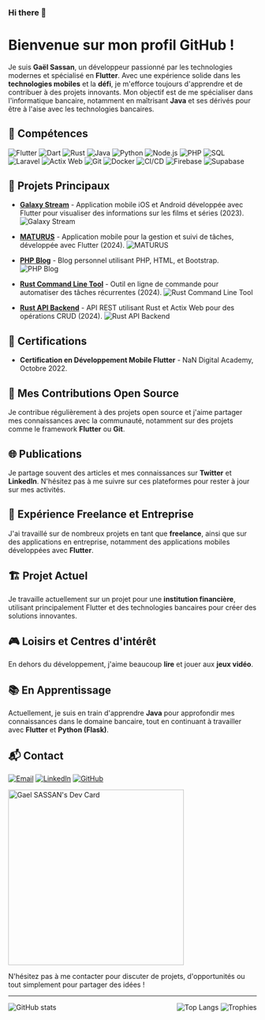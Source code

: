 ### Hi there 👋

# Bienvenue sur mon profil GitHub !

Je suis **Gaël Sassan**, un développeur passionné par les technologies modernes et spécialisé en **Flutter**. Avec une expérience solide dans les **technologies mobiles** et la **défi**, je m'efforce toujours d'apprendre et de contribuer à des projets innovants. Mon objectif est de me spécialiser dans l'informatique bancaire, notamment en maîtrisant **Java** et ses dérivés pour être à l'aise avec les technologies bancaires.

## 🚀 Compétences

<p align="left">
  <img src="https://img.shields.io/badge/Flutter-02569B?style=for-the-badge&logo=flutter&logoColor=white" alt="Flutter" />
  <img src="https://img.shields.io/badge/Dart-0175C2?style=for-the-badge&logo=dart&logoColor=white" alt="Dart" />
  <img src="https://img.shields.io/badge/Rust-000000?style=for-the-badge&logo=rust&logoColor=white" alt="Rust" />
  <img src="https://img.shields.io/badge/Java-007396?style=for-the-badge&logo=java&logoColor=white" alt="Java" />
  <img src="https://img.shields.io/badge/Python-3776AB?style=for-the-badge&logo=python&logoColor=white" alt="Python" />
  <img src="https://img.shields.io/badge/Node.js-43853D?style=for-the-badge&logo=node.js&logoColor=white" alt="Node.js" />
  <img src="https://img.shields.io/badge/PHP-777BB4?style=for-the-badge&logo=php&logoColor=white" alt="PHP" />
  <img src="https://img.shields.io/badge/SQL-4479A1?style=for-the-badge&logo=mysql&logoColor=white" alt="SQL" />
  <img src="https://img.shields.io/badge/Laravel-FF2D20?style=for-the-badge&logo=laravel&logoColor=white" alt="Laravel" />
  <img src="https://img.shields.io/badge/Actix_Web-000000?style=for-the-badge&logo=actix-web&logoColor=white" alt="Actix Web" />
  <img src="https://img.shields.io/badge/Git-F05032?style=for-the-badge&logo=git&logoColor=white" alt="Git" />
  <img src="https://img.shields.io/badge/Docker-2496ED?style=for-the-badge&logo=docker&logoColor=white" alt="Docker" />
  <img src="https://img.shields.io/badge/CI%2FCD-006400?style=for-the-badge&logo=github-actions&logoColor=white" alt="CI/CD" />
  <img src="https://img.shields.io/badge/Firebase-FFCA28?style=for-the-badge&logo=firebase&logoColor=white" alt="Firebase" />
  <img src="https://img.shields.io/badge/Supabase-3ECF8E?style=for-the-badge&logo=supabase&logoColor=white" alt="Supabase" />
</p>

## 🌱 Projets Principaux

- **[Galaxy Stream](https://github.com/ClichyMercury/galaxy-stream)** - Application mobile iOS et Android développée avec Flutter pour visualiser des informations sur les films et séries (2023).
  ![Galaxy Stream](https://via.placeholder.com/600x200.png?text=Galaxy+Stream)

- **[MATURUS](https://github.com/ClichyMercury/maturus)** - Application mobile pour la gestion et suivi de tâches, développée avec Flutter (2024).
  ![MATURUS](https://via.placeholder.com/600x200.png?text=MATURUS)

- **[PHP Blog](https://github.com/ClichyMercury/php-blog)** - Blog personnel utilisant PHP, HTML, et Bootstrap.
  ![PHP Blog](https://via.placeholder.com/600x200.png?text=PHP+Blog)

- **[Rust Command Line Tool](https://github.com/ClichyMercury/rust-cli-tool)** - Outil en ligne de commande pour automatiser des tâches récurrentes (2024).
  ![Rust Command Line Tool](https://via.placeholder.com/600x200.png?text=Rust+Command+Line+Tool)

- **[Rust API Backend](https://github.com/ClichyMercury/rust-api-backend)** - API REST utilisant Rust et Actix Web pour des opérations CRUD (2024).
  ![Rust API Backend](https://via.placeholder.com/600x200.png?text=Rust+API+Backend)

## 📜 Certifications

- **Certification en Développement Mobile Flutter** - NaN Digital Academy, Octobre 2022.

## 🎨 Mes Contributions Open Source

Je contribue régulièrement à des projets open source et j'aime partager mes connaissances avec la communauté, notamment sur des projets comme le framework **Flutter** ou **Git**.

## 🌐 Publications

Je partage souvent des articles et mes connaissances sur **Twitter** et **LinkedIn**. N'hésitez pas à me suivre sur ces plateformes pour rester à jour sur mes activités.

## 💼 Expérience Freelance et Entreprise

J'ai travaillé sur de nombreux projets en tant que **freelance**, ainsi que sur des applications en entreprise, notamment des applications mobiles développées avec **Flutter**.

## 🏗️ Projet Actuel

Je travaille actuellement sur un projet pour une **institution financière**, utilisant principalement Flutter et des technologies bancaires pour créer des solutions innovantes.

## 🎮 Loisirs et Centres d'intérêt

En dehors du développement, j'aime beaucoup **lire** et jouer aux **jeux vidéo**.

## 📚 En Apprentissage

Actuellement, je suis en train d'apprendre **Java** pour approfondir mes connaissances dans le domaine bancaire, tout en continuant à travailler avec **Flutter** et **Python (Flask)**.

## 📬 Contact

<p align="left">
  <a href="mailto:gaelelscientifico@outlook.com"><img src="https://img.shields.io/badge/Email-D14836?style=for-the-badge&logo=gmail&logoColor=white" alt="Email" /></a>
  <a href="https://www.linkedin.com/in/gael-yad-eugene-sassan-17a69b1b6/"><img src="https://img.shields.io/badge/LinkedIn-0A66C2?style=for-the-badge&logo=linkedin&logoColor=white" alt="LinkedIn" /></a>
  <a href="https://github.com/ClichyMercury"><img src="https://img.shields.io/badge/GitHub-181717?style=for-the-badge&logo=github&logoColor=white" alt="GitHub" /></a>
</p>

<a href="https://app.daily.dev/gaelsassan"><img src="https://api.daily.dev/devcards/v2/Yph9ft4d4r315dV4hdMlv.png?r=888&type=default" width="356" alt="Gael SASSAN's Dev Card"/></a>


N'hésitez pas à me contacter pour discuter de projets, d'opportunités ou tout simplement pour partager des idées !

---

<div align="center">
  <div style="display: flex; justify-content: space-between; align-items: flex-start;">
    <div>
      <img src="https://github-readme-stats.vercel.app/api?username=ClichyMercury&show_icons=true&theme=radical" alt="GitHub stats" />
    </div>
    <div>
      <img src="https://github-readme-stats.vercel.app/api/top-langs/?username=ClichyMercury&layout=compact&theme=radical" alt="Top Langs" />
      <img src="https://github-profile-trophy.vercel.app/?username=ClichyMercury&theme=onedark&margin-w=15&margin-h=15" alt="Trophies" />
    </div>
  </div>
</div>
